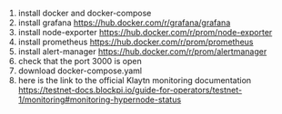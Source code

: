 1. install docker and docker-compose
2. install grafana https://hub.docker.com/r/grafana/grafana
3. install node-exporter https://hub.docker.com/r/prom/node-exporter
4. install prometheus https://hub.docker.com/r/prom/prometheus
5. install alert-manager https://hub.docker.com/r/prom/alertmanager
6. check that the port 3000 is open
7. download docker-compose.yaml
8. here is the link to the official Klaytn monitoring documentation https://testnet-docs.blockpi.io/guide-for-operators/testnet-1/monitoring#monitoring-hypernode-status
